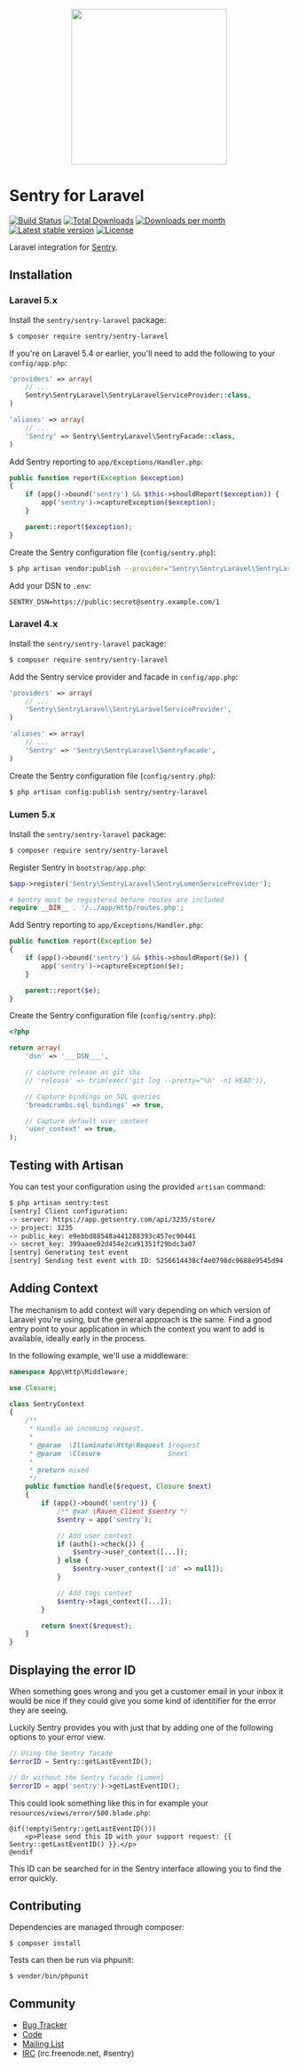 <p align="center">
    <a href="https://sentry.io" target="_blank" align="center">
        <img src="https://sentry.io/_static/getsentry/images/branding/png/sentry-horizontal-black.png" width="280">
    </a>
</p>

# Sentry for Laravel

[![Build Status](https://secure.travis-ci.org/getsentry/sentry-laravel.png?branch=master)](http://travis-ci.org/getsentry/sentry-laravel)
[![Total Downloads](https://img.shields.io/packagist/dt/sentry/sentry-laravel.svg?style=flat-square)](https://packagist.org/packages/sentry/sentry-laravel)
[![Downloads per month](https://img.shields.io/packagist/dm/sentry/sentry-laravel.svg?style=flat-square)](https://packagist.org/packages/sentry/sentry-laravel)
[![Latest stable version](https://img.shields.io/packagist/v/sentry/sentry-laravel.svg?style=flat-square)](https://packagist.org/packages/sentry/sentry-laravel)
[![License](http://img.shields.io/packagist/l/sentry/sentry-laravel.svg?style=flat-square)](https://packagist.org/packages/sentry/sentry-laravel)

Laravel integration for [Sentry](https://sentry.io/).


## Installation

### Laravel 5.x

Install the ``sentry/sentry-laravel`` package:

```bash
$ composer require sentry/sentry-laravel
```

If you're on Laravel 5.4 or earlier, you'll need to add the following to your ``config/app.php``:

```php
'providers' => array(
    // ...
    Sentry\SentryLaravel\SentryLaravelServiceProvider::class,
)

'aliases' => array(
    // ...
    'Sentry' => Sentry\SentryLaravel\SentryFacade::class,
)
```

Add Sentry reporting to ``app/Exceptions/Handler.php``:

```php
public function report(Exception $exception)
{
    if (app()->bound('sentry') && $this->shouldReport($exception)) {
        app('sentry')->captureException($exception);
    }

    parent::report($exception);
}
```

Create the Sentry configuration file (``config/sentry.php``):

```bash
$ php artisan vendor:publish --provider="Sentry\SentryLaravel\SentryLaravelServiceProvider"
```

Add your DSN to ``.env``:

```
SENTRY_DSN=https://public:secret@sentry.example.com/1
```

### Laravel 4.x

Install the ``sentry/sentry-laravel`` package:

```bash
$ composer require sentry/sentry-laravel
```

Add the Sentry service provider and facade in ``config/app.php``:

```php
'providers' => array(
    // ...
    'Sentry\SentryLaravel\SentryLaravelServiceProvider',
)

'aliases' => array(
    // ...
    'Sentry' => 'Sentry\SentryLaravel\SentryFacade',
)
```

Create the Sentry configuration file (``config/sentry.php``):

```bash
$ php artisan config:publish sentry/sentry-laravel
```

### Lumen 5.x

Install the ``sentry/sentry-laravel`` package:

```bash
$ composer require sentry/sentry-laravel
```

Register Sentry in ``bootstrap/app.php``:

```php
$app->register('Sentry\SentryLaravel\SentryLumenServiceProvider');

# Sentry must be registered before routes are included
require __DIR__ . '/../app/Http/routes.php';
```

Add Sentry reporting to ``app/Exceptions/Handler.php``:

```php
public function report(Exception $e)
{
    if (app()->bound('sentry') && $this->shouldReport($e)) {
        app('sentry')->captureException($e);
    }

    parent::report($e);
}
```

Create the Sentry configuration file (``config/sentry.php``):

```php
<?php

return array(
    'dsn' => '___DSN___',

    // capture release as git sha
    // 'release' => trim(exec('git log --pretty="%h" -n1 HEAD')),

    // Capture bindings on SQL queries
    'breadcrumbs.sql_bindings' => true,

    // Capture default user context
    'user_context' => true,
);
```

## Testing with Artisan

You can test your configuration using the provided ``artisan`` command:

```bash
$ php artisan sentry:test
[sentry] Client configuration:
-> server: https://app.getsentry.com/api/3235/store/
-> project: 3235
-> public_key: e9ebbd88548a441288393c457ec90441
-> secret_key: 399aaee02d454e2ca91351f29bdc3a07
[sentry] Generating test event
[sentry] Sending test event with ID: 5256614438cf4e0798dc9688e9545d94
```

## Adding Context

The mechanism to add context will vary depending on which version of Laravel you're using, but the general approach is the same. Find a good entry point to your application in which the context you want to add is available, ideally early in the process.

In the following example, we'll use a middleware:

```php
namespace App\Http\Middleware;

use Closure;

class SentryContext
{
    /**
     * Handle an incoming request.
     *
     * @param  \Illuminate\Http\Request $request
     * @param  \Closure                 $next
     *
     * @return mixed
     */
    public function handle($request, Closure $next)
    {
        if (app()->bound('sentry')) {
            /** @var \Raven_Client $sentry */
            $sentry = app('sentry');

            // Add user context
            if (auth()->check()) {
                $sentry->user_context([...]);
            } else {
                $sentry->user_context(['id' => null]);
            }

            // Add tags context
            $sentry->tags_context([...]);
        }

        return $next($request);
    }
}
```

## Displaying the error ID

When something goes wrong and you get a customer email in your inbox it would be nice if they could give you some kind of identitifier for the error they are seeing.

Luckily Sentry provides you with just that by adding one of the following options to your error view.

```php
// Using the Sentry facade
$errorID = Sentry::getLastEventID();

// Or without the Sentry facade (Lumen)
$errorID = app('sentry')->getLastEventID();
```

This could look something like this in for example your `resources/views/error/500.blade.php`:

```blade
@if(!empty(Sentry::getLastEventID()))
    <p>Please send this ID with your support request: {{ Sentry::getLastEventID() }}.</p>
@endif
```

This ID can be searched for in the Sentry interface allowing you to find the error quickly.


## Contributing

Dependencies are managed through composer:

```
$ composer install
```

Tests can then be run via phpunit:

```
$ vendor/bin/phpunit
```


## Community

* [Bug Tracker](http://github.com/getsentry/sentry-laravel/issues)
* [Code](http://github.com/getsentry/sentry-laravel)
* [Mailing List](https://groups.google.com/group/getsentry)
* [IRC](irc://irc.freenode.net/sentry>)  (irc.freenode.net, #sentry)
